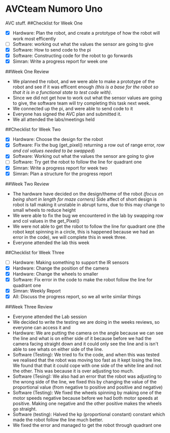# AVCteam Numoro Uno
AVC stuff. 
##Checklist for Week One
- [x] Hardware: Plan the robot, and create a prototype of how the robot will work most efficently
- [ ] Software: working out what the values the sensor are going to give
- [x] Software: How to send code to the pi
- [x] Software: Constructing code for the robot to go forwards
- [x] Simran: Write a progress report for week one

##Week One Review
- We planned the robot, and we were able to make a prototype of the robot and see if it was efficent enough *(this is a base for the robot so that it is in a functional state to test code with)*.
- Since we did not get how to work out what the sensor values are going to give, the software team will try completing this      task next week.
- We connected up the pi, and were able to send code to it
- Everyone has signed the AVC plan and submitted it.
- We all attended the labs/meetings held

##Checklist for Week Two
- [x] Hardware: Choose the design for the robot
- [x] Software: Fix the bug (get_pixel() returning a row out of range error, *row and col values needed to be swapped*)
- [x] Software: Working out what the values the sensor are going to give
- [ ] Software: Try get the robot to follow the line for quadrant one
- [x] Simran: Write a progress report for week two
- [x] Simran: Plan a structure for the progress report

##Week Two Review
- The hardware have decided on the design/theme of the robot *(focus on being short in length for maze corners)*
    Side affect of short design is robot is tall making it unstable in abrupt turns, due to this may change to small wheels to reduce height
- We were able to fix the bug we encountered in the lab by swapping row and col values in the get_Pixel()
- We were not able to get the robot to follow the line for quadrant one (the robot kept spinning in a circle, this is happened   because we had an error in the code), we will complete this in week three.
- Everyone attended the lab this week

##Checklist for Week Three
- [ ] Hardware: Making something to support the IR sensors 
- [x] Hardware: Change the position of the camera
- [x] Hardware: Change the wheels to smaller 
- [x] Software: Fix error in the code to make the robot follow the line for quadrant one
- [x] Simran: Weekly Report
- [x] All: Discuss the progress report, so we all write similar things

##Week Three Review
- Everyone attended the Lab session
- We decided to write the testing we are doing in the weeks reviews, so everyone can access it and
- Hardware: We are putting the camera on the angle because we can see the line and what is on either side of it because before   we had the camera facing straight down and it could only see the line and is isn't able to see whats on either side of the     line.
- Software (Testing): We tried to fix the code, and when this was tested we realised that the robot was moving too fast as it    kept losing the line. We found that that it could cope with one side of the white line and not the other. This was because it   is over adjusting too much.
- Software (Tesing): We also had an error that the robot was adjusting to the wrong side of the line, we fixed this by changing   the value of the proportional value (from negative to positive and positive and negative)
- Software (Testing): We fixed the wheels spinning by making one of the motor speeds negative because before we had both motor   speeds at positive. Making one negative and the other positive makes the wheels go straight.
- Software (testing): Halved the kp (proportional constant) constant which made the robot follow the line much better.
- We fixed the error and managed to get the robot through quadrant one
